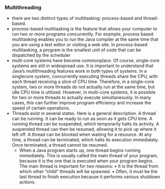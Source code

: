### Multithreading

- there are two distinct types of multitasking:
  process-based and thread-based.
- process-based multitasking is the feature that
  allows your computer to run two or more programs concurrently. For example, process based multitasking enables you to run the Java compiler at the same time that you are using a text editor or visiting a web site. In process-based multitasking, a program is the smallest
  unit of code that can be dispatched by the scheduler
- multi-core systems have become commonplace. Of course, single-core systems are still in widespread use. It is important to
  understand that Java’s multithreading features work in both types of systems. In a singlecore system, concurrently executing threads share the CPU, with each thread receiving a slice of CPU time. Therefore, in a single-core system, two or more threads do not actually
  run at the same time, but idle CPU time is utilized. However, in multi-core systems, it is possible for two or more threads to actually execute simultaneously. In many cases, this can further improve program efficiency and increase the speed of certain operations.
- Threads exist in several states. Here is a general description. A thread can be running.
  It can be ready to run as soon as it gets CPU time. A running thread can be suspended, which
  temporarily halts its activity. A suspended thread can then be resumed, allowing it to pick up
  where it left off. A thread can be blocked when waiting for a resource. At any time, a thread
  can be terminated, which halts its execution immediately. Once terminated, a thread
  cannot be resumed.
  - When a Java program starts up, one thread begins running immediately. This is usually
    called the main thread of your program, because it is the one that is executed when your
    program begins. The main thread is important for two reasons:
    • It is the thread from which other “child” threads will be spawned.
    • Often, it must be the last thread to finish execution because it performs various
    shutdown actions.
